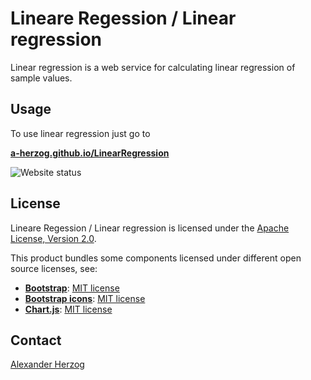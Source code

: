 # Lineare Regession / Linear regression

Linear regression is a web service for calculating linear regression of sample values.

## Usage

To use linear regression just go to

**[a-herzog.github.io/LinearRegression](https://a-herzog.github.io/LinearRegression)**

![Website status](https://img.shields.io/website?url=https%3A%2F%2Fa-herzog.github.io%2FLinearRegression%2F)

<!--
You can also download linear regression as an offline usable Windows application:

**[LinearRegression.exe](https://github.com/A-Herzog/LinearRegression/releases/latest/download/LinearRegression.exe)**
-->

## License

Lineare Regession / Linear regression is licensed under the [Apache License, Version 2.0](https://www.apache.org/licenses/LICENSE-2.0).

This product bundles some components licensed under different open source licenses, see:

- [**Bootstrap**](https://getbootstrap.com/): [MIT license](https://opensource.org/license/mit/)
- [**Bootstrap icons**](https://icons.getbootstrap.com): [MIT license](https://opensource.org/license/mit/)
- [**Chart.js**](https://www.chartjs.org): [MIT license](https://opensource.org/license/mit/)

<!--
For building a desktop app from the Javascript code [**Neutralinojs**](https://neutralino.js.org/) under the
[MIT license](https://opensource.org/license/mit/) is used.
-->

## Contact

[Alexander Herzog](https://github.com/A-Herzog)